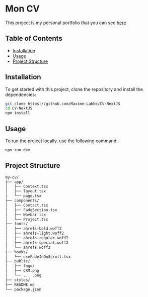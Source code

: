 # Mon CV

This project is my personal portfolio that you can see [here](https://maximelabbe.vercel.app/)

## Table of Contents

- [Installation](#installation)
- [Usage](#usage)
- [Project Structure](#project-structure)

## Installation

To get started with this project, clone the repository and install the dependencies:

```bash
git clone https://github.com/Maxime-Labbe/CV-NextJS
cd CV-NextJS
npm install
```

## Usage

To run the project locally, use the following command:

```bash
npm run dev
```

## Project Structure

```bash
my-cv/
├── app/
│   ├── Context.tsx
│   ├── layout.tsx
│   └── page.tsx
├── components/
│   ├── Contact.tsx
│   ├── FadeSection.tsx
│   ├── Navbar.tsx
│   └── Project.tsx
├── fonts/
│   ├── ahrefs-bold.woff2
│   ├── ahrefs-light.woff2
│   ├── ahrefs-regular.woff2
│   ├── ahrefs-special.woff2
│   └── ahrefs.woff2
├── hooks/
│   └── useFadeInOnScroll.tsx
├── public/
│   ├── logo/
│   ├── CRM.png
│   └── ... .png
├── styles/
├── README.md
└── package.json
```
